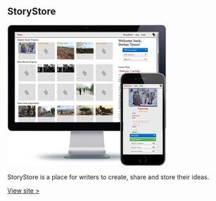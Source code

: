 ## StoryStore

![StoryStore](/assets/portfolio/playground/storystore.png)

StoryStore is a place for writers to create, share and store their ideas.

[View site &gt;](https://storystore.herokuapp.com/)
